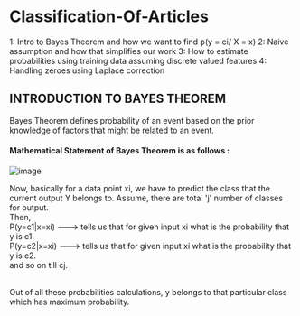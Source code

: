 # Classification-Of-Articles

 1: Intro to Bayes Theorem and how we want to find p(y = ci/ X = x)
 2: Naive assumption and how that simplifies our work
 3: How to estimate probabilities using training data assuming discrete valued features
 4: Handling zeroes using Laplace correction

## INTRODUCTION TO BAYES THEOREM
Bayes Theorem defines probability of an event based on the prior knowledge of factors that might be related to an event.

#### Mathematical Statement of Bayes Theorem is as follows :
![image](https://user-images.githubusercontent.com/40559132/42380984-4c58f854-814d-11e8-8ab5-f6c64c392f56.png)

Now, basically  for a data point xi, we have to predict the class that the current output Y belongs to. Assume, there are total 'j' number of classes for output.<br/>
Then, <br/>
P(y=c1|x=xi) ---> tells us that for given input xi what is the probability that y is c1. <br/>
P(y=c2|x=xi) ---> tells us that for given input xi what is the probability that y is c2. <br/>
and so on till cj. <br/><br/>

Out of all these probabilities calculations, y belongs to that particular class which has maximum probability.


